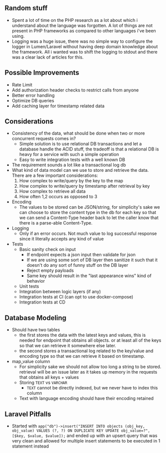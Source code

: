 ## Random stuff

- Spent a lot of time on the PHP research as a lot about which i understand about the language was forgotten. A lot of things are not present in PHP frameworks as compared to other languages i've been using.
- Logging was a huge issue, there was no simple way to configure the logger in Lumen/Laravel without having deep domain knowledge about the framework. All i wanted was to shift the logging to stdout and there was a clear lack of articles for this.

## Possible Improvements

- Rate Limit
- Add authorization header checks to restrict calls from anyone
- Better error handling
- Optimize DB queries
- Add caching layer for timestamp related data

## Considerations

- Consistency of the data, what should be done when two or more concurrent requests comes in?
    - Simple solution is to use relational DB transactions and let a database handle the ACID stuff, the tradeoff is that a relational DB is heavy for a service with such a simple operation
    - Easy to write integration tests with a well known DB
- The requirement sounds a lot like a transactional log db
- What kind of data model can we use to store and retrieve the data. There are a few important considerations: 
    1. How complex to write/query by the key to the map 
    2. How complex to write/query by timestamp after retrieval by key
    3. How complex to retrieve all data
    4. How often 1,2 occurs as opposed to 3
- Encoding
    - The values to be stored can be JSON/string, for simplicity's sake we can choose to store the content type in the db for each key so that we can send a Content-Type header back to let the caller know that there is a parse-able Content-Type.
- Logging
    - Only if an error occurs. Not much value to log successful response since it literally accepts any kind of value
- Tests
    - Basic sanity check on input
        - If endpoint expects a json input then validate for json
        - If we are using some sort of DB layer then sanitize it such that it doesn't do any sort of funny stuff on the DB layer
        - Reject empty payloads
        - Same key should result in the "last appearance wins" kind of behavior
    - Unit tests
    - Integration between logic layers (if any)
    - Integration tests at CI (can opt to use docker-compose)
    - Integration tests at CD

## Database Modeling

- Should have two tables
    - the first stores the data with the latest keys and values, this is needed for endpoint that obtains all objects. or at least all of the keys so that we can retrieve it somewhere else later.
    - the second stores a transactional log related to the key/value and encoding type so that we can retrieve it based on timestamp.
- map_value column
    - For simplicity sake we should not allow too long a string to be stored. retrieval will be an issue later as it takes up memory in the requests that obtains all keys + values
    - Storing `TEXT` vs `VARCHAR`
        - `TEXT` cannot be directly indexed, but we never have to index this column
    - Text with language encoding should have their encoding retained

## Laravel Pitfalls

- Started with `app("db")->insert("INSERT INTO objects (obj_key, obj_value) VALUES (?, ?) ON DUPLICATE KEY UPDATE obj_value=?", [$key, $value, $value]);` and ended up with an upsert query that was very clean and allowed for multiple insert statements to be executed in 1 statement instead